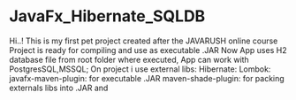 # JavaFx_Hibernate_SQLDB
Hi..!
This is my first pet project created after the JAVARUSH online course
Project is ready for compiling and use as executable .JAR
Now App uses H2 database file from root folder where executed, App can work with PostgresSQL,MSSQL;
On project i use external libs:
Hibernate:
Lombok:
javafx-maven-plugin: for executable .JAR
maven-shade-plugin:  for packing externals libs into .JAR and 



